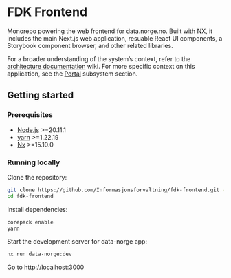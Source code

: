 # FDK Frontend

Monorepo powering the web frontend for data.norge.no. Built with NX, it includes the main Next.js web application, resuable React UI components, a Storybook component browser, and other related libraries.

For a broader understanding of the system’s context, refer to the [architecture documentation](https://github.com/Informasjonsforvaltning/architecture-documentation) wiki. For more specific
context on this application, see the [Portal](https://github.com/Informasjonsforvaltning/architecture-documentation/wiki/Architecture-documentation#portal) subsystem section.

## Getting started

### Prerequisites
- [Node.js](https://nodejs.org/en/download/) >=20.11.1
- [yarn](https://yarnpkg.com/getting-started/install) >=1.22.19
- [Nx](https://nx.dev/getting-started/installation) >=15.10.0

### Running locally

Clone the repository:

```bash
git clone https://github.com/Informasjonsforvaltning/fdk-frontend.git --recurse-submodules
cd fdk-frontend
```

Install dependencies:

```bash
corepack enable
yarn
```

Start the development server for data-norge app:

```bash
nx run data-norge:dev
```

Go to http://localhost:3000
